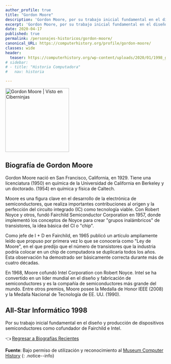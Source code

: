 ```yaml
---
author_profile: true
title: "Gordon Moore"
description: 'Gordon Moore, por su trabajo inicial fundamental en el diseño y producción de dispositivos semiconductores como cofundador de Fairchild e Intel.'
excerpt: 'Gordon Moore, por su trabajo inicial fundamental en el diseño y producción de dispositivos semiconductores como cofundador de Fairchild e Intel.'
date: 2020-04-17
published: true
permalink: /personajes-historicos/gordon-moore/
canonical_URL: https://computerhistory.org/profile/gordon-moore/
classes: wide
header:
  teaser: https://computerhistory.org/wp-content/uploads/2020/01/1998_gordon_moore-e1580707779947.jpg
# sidebar:
# - title: "Historia Computadora"
#   nav: historia

---
```


<img src="https://computerhistory.org/wp-content/uploads/2020/01/1998_gordon_moore-e1580707779947.jpg" width="200px" high="250px" alt="Gordon Moore | Visto en Ciberninjas" title="Gordon Moore | Visto en Ciberninjas" />

## **Biografía de Gordon Moore**

Gordon Moore nació en San Francisco, California, en 1929. Tiene una licenciatura (1950) en química de la Universidad de California en Berkeley y un doctorado. (1954) en química y física de Caltech.

Moore es una figura clave en el desarrollo de la electrónica de semiconductores, que realiza importantes contribuciones al origen y la perfección del circuito integrado (IC) como tecnología viable. Con Robert Noyce y otros, fundó Fairchild Semiconductor Corporation en 1957, donde implementó los conceptos de Noyce para crear "grupos inalámbricos" de transistores, la idea básica del CI o "chip".

Como jefe de I + D en Fairchild, en 1965 publicó un artículo ampliamente leído que propuso por primera vez lo que se conocería como "Ley de Moore", en el que predijo que el número de transistores que la industria podría colocar en un chip de computadora se duplicaría todos los años. Esta observación ha demostrado ser básicamente correcta durante más de cuatro décadas.

En 1968, Moore cofundó Intel Corporation con Robert Noyce. Intel se ha convertido en un líder mundial en el diseño y fabricación de semiconductores y es la compañía de semiconductores más grande del mundo. Entre otros premios, Moore posee la Medalla de Honor IEEE (2008) y la Medalla Nacional de Tecnología de EE. UU. (1990).

## All-Star Informático 1998

Por su trabajo inicial fundamental en el diseño y producción de dispositivos semiconductores como cofundador de Fairchild e Intel.

👈 [Regresar a Biografías Recientes](/personajes-historicos/#-biografías-agregadas-más-recientes-)

**Fuente**: Bajo permiso de utilización y reconocimiento al [Museum Computer History](https://www.computerhistory.org/ "Página web el Museo de la Historia de las Computadoras") 
{: .notice--info}